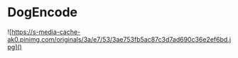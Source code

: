 # DogEncode


![https://s-media-cache-ak0.pinimg.com/originals/3a/e7/53/3ae753fb5ac87c3d7ad690c36e2ef6bd.jpg]()
